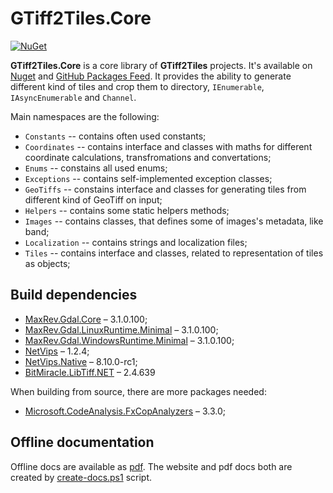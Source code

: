 # GTiff2Tiles.Core

[![NuGet](https://img.shields.io/nuget/v/GTiff2Tiles.svg)](https://www.nuget.org/packages/GTiff2Tiles/)

**GTiff2Tiles.Core** is a core library of **GTiff2Tiles** projects. It's available on [Nuget](https://www.nuget.org/packages/GTiff2Tiles/) and [GitHub Packages Feed](https://github.com/Gigas002/GTiff2Tiles/packages). It provides the ability to generate different kind of tiles and crop them to directory, `IEnumerable`, `IAsyncEnumerable` and `Channel`.

Main namespaces are the following:

- `Constants` -- contains often used constants;
- `Coordinates` -- contains interface and classes with maths for different coordinate calculations, transfromations and convertations;
- `Enums` -- constains all used enums;
- `Exceptions` -- contains self-implemented exception classes;
- `GeoTiffs` -- constains interface and classes for generating tiles from different kind of GeoTiff on input;
- `Helpers` -- contains some static helpers methods;
- `Images` -- contains classes, that defines some of images's metadata, like band;
- `Localization` -- contains strings and localization files;
- `Tiles` -- contains interface and classes, related to representation of tiles as objects;

## Build dependencies

- [MaxRev.Gdal.Core](https://www.nuget.org/packages/MaxRev.Gdal.Core/) – 3.1.0.100;
- [MaxRev.Gdal.LinuxRuntime.Minimal](https://www.nuget.org/packages/MaxRev.Gdal.LinuxRuntime.Minimal/) – 3.1.0.100;
- [MaxRev.Gdal.WindowsRuntime.Minimal](https://www.nuget.org/packages/MaxRev.Gdal.WindowsRuntime.Minimal/) – 3.1.0.100;
- [NetVips](https://www.nuget.org/packages/NetVips/) – 1.2.4;
- [NetVips.Native](https://www.nuget.org/packages/NetVips.Native/) – 8.10.0-rc1;
- [BitMiracle.LibTiff.NET](https://www.nuget.org/packages/BitMiracle.LibTiff.NET) – 2.4.639

When building from source, there are more packages needed:

- [Microsoft.CodeAnalysis.FxCopAnalyzers](https://www.nuget.org/packages/Microsoft.CodeAnalysis.FxCopAnalyzers) – 3.3.0;

## Offline documentation

Offline docs are available as [pdf](https://github.com/Gigas002/GTiff2Tiles/blob/master/docs/pdf/GTiff2Tiles.pdf). The website and pdf docs both are created by [create-docs.ps1](https://github.com/Gigas002/GTiff2Tiles/blob/master/create-docs.ps1) script.

